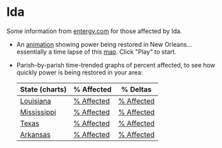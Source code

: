 # Ida

Some information from [entergy.com](https://www.entergy.com/) for those affected by Ida.

* An [animation](html/animate.html#autoplay=1) showing power being restored in
  New Orleans... essentially a time lapse of this
  [map](https://www.etrviewoutage.com/map?state=nola&_ga=2.56165483.1161628684.1630324617-313625520.1630324617). Click
  "Play" to start.
* Parish-by-parish time-trended graphs of percent affected, to see
  how quickly power is being restored in your area:

  | State (charts)                 | % Affected                                                | % Deltas                                               |
  | ------------------------------ | --------------------------------------------------------- | ------------------------------------------------------ |
  | [Louisiana](html/history/L/)   | [% Affected](html/history/L/percent_affected_bydate.html) | [% Affected](html/history/L/percent_delta_bydate.html) |
  | [Mississippi](html/history/M/) | [% Affected](html/history/M/percent_affected_bydate.html) | [% Affected](html/history/M/percent_delta_bydate.html) |
  | [Texas](html/history/T/)       | [% Affected](html/history/T/percent_affected_bydate.html) | [% Affected](html/history/T/percent_delta_bydate.html) |
  | [Arkansas](html/history/A/)    | [% Affected](html/history/A/percent_affected_bydate.html) | [% Affected](html/history/A/percent_delta_bydate.html) |